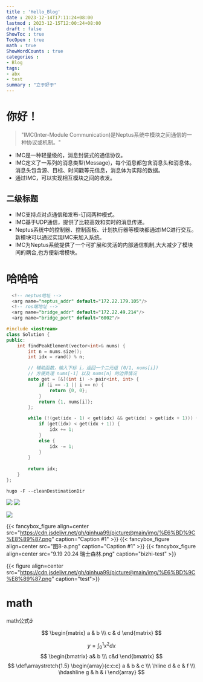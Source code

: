 ```yaml
---
title : 'Hello_Blog'
date : 2023-12-14T17:11:24+08:00
lastmod : 2023-12-15T12:00:24+08:00
draft : false
ShowToc : true
TocOpen : true
math : true 
ShowWordCounts : true
categories :
- Blog
tags:
- abx
- test
summary : "立于好于"
---
```


# 你好！
> "IMC(Inter-Module Communication)是Neptus系统中模块之间通信的一种协议或机制。"
- IMC是一种轻量级的，消息封装式的通信协议。
- IMC定义了一系列的消息类型(Message)，每个消息都包含消息头和消息体。消息头包含源、目标、时间戳等元信息，消息体为实际的数据。
- 通过IMC，可以实现相互模块之间的收发。
## 二级标题
- IMC支持点对点通信和发布-订阅两种模式。
- IMC基于UDP通信，提供了比较高效和实时的消息传递。
- Neptus系统中的控制器、控制面板、计划执行器等模块都通过IMC进行交互。新模块可以通过实现IMC来加入系统。
- IMC为Neptus系统提供了一个可扩展和灵活的内部通信机制,大大减少了模块间的耦合,也方便新增模块。
# 哈哈哈
```SQL
  <!-- neptus地址 -->
  <arg name="neptus_addr" default="172.22.179.105"/>
  <!-- ros端地址 -->
  <arg name="bridge_addr" default="172.22.49.214"/>
  <arg name="bridge_port" default="6002"/>
```

```c++
#include <iostream>
class Solution {
public:
    int findPeakElement(vector<int>& nums) {
        int n = nums.size();
        int idx = rand() % n;

        // 辅助函数，输入下标 i，返回一个二元组 (0/1, nums[i])
        // 方便处理 nums[-1] 以及 nums[n] 的边界情况
        auto get = [&](int i) -> pair<int, int> {
            if (i == -1 || i == n) {
                return {0, 0};
            }
            return {1, nums[i]};
        };

        while (!(get(idx - 1) < get(idx) && get(idx) > get(idx + 1))) {
            if (get(idx) < get(idx + 1)) {
                idx += 1;
            }
            else {
                idx -= 1;
            }
        }
        
        return idx;
    }
};

```
`hugo -F --cleanDestinationDir`

![](潜艇.png)
![](图8-a.png)

![](https://cdn.jsdelivr.net/gh/qinhua99/picture@main/img/%E6%BD%9C%E8%89%87.png)

{{< fancybox_figure align=center src="https://cdn.jsdelivr.net/gh/qinhua99/picture@main/img/%E6%BD%9C%E8%89%87.png" caption="Caption #1" >}}
{{< fancybox_figure align=center src="图8-a.png" caption="Caption #1" >}}
{{< fancybox_figure align=center src="9.19 20.24 瑞士森林.png" caption="bizhi-test" >}}

{{< figure align=center src="https://cdn.jsdelivr.net/gh/qinhua99/picture@main/img/%E6%BD%9C%E8%89%87.png" caption="test">}}
# math
math公式$\tilde{a}$    

$$
\begin{matrix}
   a & b \\\ 
   c & d
\end{matrix}
$$

$$
y = \int_{0}^{1} x^{2}dx
$$
$$
\begin{bmatrix}
  a& b  \\\
  c&d
\end{bmatrix}
$$
$$
\def\arraystretch{1.5}
   \begin{array}{c:c:c}
   a & b & c \\\ \hline
   d & e & f \\\
   \hdashline
   g & h & i
\end{array}
$$